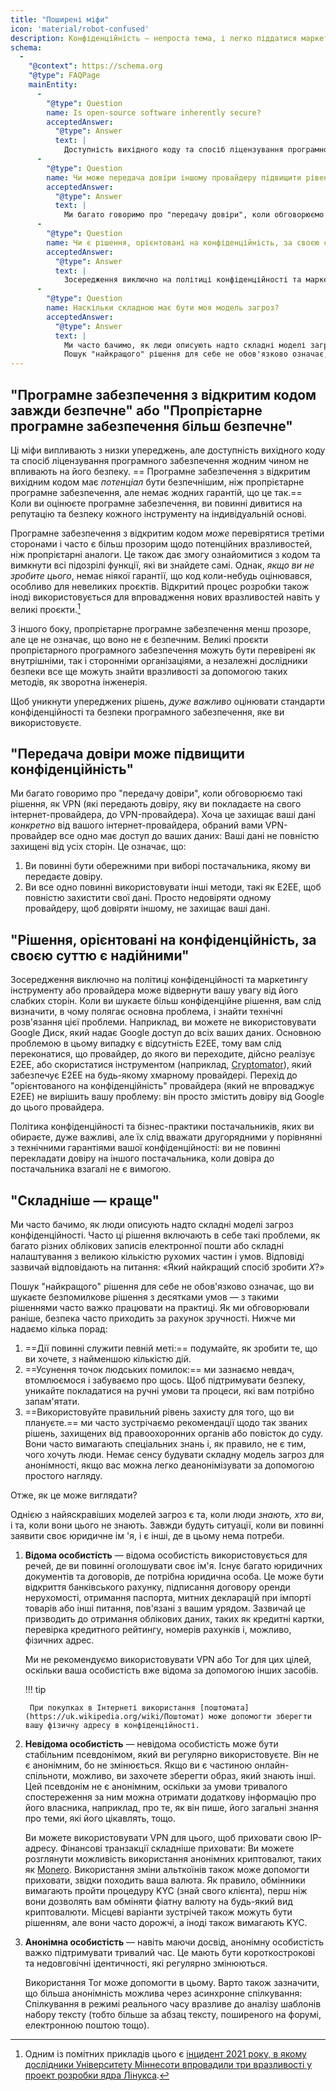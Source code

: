 ```yaml
---
title: "Поширені міфи"
icon: 'material/robot-confused'
description: Конфіденційність — непроста тема, і легко піддатися маркетинговим заявам та іншій дезінформації.
schema:
  - 
    "@context": https://schema.org
    "@type": FAQPage
    mainEntity:
      - 
        "@type": Question
        name: Is open-source software inherently secure?
        acceptedAnswer:
          "@type": Answer
          text: |
            Доступність вихідного коду та спосіб ліцензування програмного забезпечення жодним чином не впливають на його безпеку. Програмне забезпечення з відкритим вихідним кодом може бути більш безпечним, ніж пропрієтарне програмне забезпечення, але немає жодних гарантій, що це так. Оцінюючи програмне забезпечення, ви повинні звертати увагу на репутацію та безпеку кожного інструменту на індивідуальній основі.
      - 
        "@type": Question
        name: Чи може передача довіри іншому провайдеру підвищити рівень конфіденційності?
        acceptedAnswer:
          "@type": Answer
          text: |
            Ми багато говоримо про "передачу довіри", коли обговорюємо такі рішення, як VPN (які передають довіру, яку ви покладаєте на свого інтернет-провайдера, до VPN-провайдера). Хоча це захищає ваші дані від вашого інтернет-провайдера, обраний вами VPN-провайдер все одно має доступ до ваших даних: ваші дані не повністю захищені від усіх сторін.
      - 
        "@type": Question
        name: Чи є рішення, орієнтовані на конфіденційність, за своєю суттю надійними?
        acceptedAnswer:
          "@type": Answer
          text: |
            Зосередження виключно на політиці конфіденційності та маркетингу інструменту або провайдера може відвернути вашу увагу від його слабких сторін. Коли ви шукаєте більш конфіденційне рішення, вам слід визначити, в чому полягає основна проблема, і знайти технічні розв'язання цієї проблеми. Наприклад, ви можете не використовувати Google Диск, який надає Google доступ до всіх ваших даних. Основною проблемою в цьому випадку є відсутність E2EE, тому вам слід переконатися, що провайдер, до якого ви переходите, дійсно реалізує E2EE, або скористатися інструментом (наприклад, Cryptomator), який забезпечує E2EE на будь-якому хмарному провайдері. Перехід до "орієнтованого на конфіденційність" провайдера (який не впроваджує E2EE) не вирішить вашу проблему: він просто змістить довіру від Google до цього провайдера.
      - 
        "@type": Question
        name: Наскільки складною має бути моя модель загроз?
        acceptedAnswer:
          "@type": Answer
          text: |
            Ми часто бачимо, як люди описують надто складні моделі загроз конфіденційності. Часто ці рішення включають в себе такі проблеми, як багато різних облікових записів електронної пошти або складні налаштування з великою кількістю рухомих частин і умов. Відповіді зазвичай відповідають на питання: «Який найкращий спосіб зробити X?»
            Пошук "найкращого" рішення для себе не обов'язково означає, що ви шукаєте безпомилкове рішення з десятками умов — з такими рішеннями часто важко працювати на практиці. Як ми обговорювали раніше, безпека часто приходить за рахунок зручності.
---
```


## "Програмне забезпечення з відкритим кодом завжди безпечне" або "Пропрієтарне програмне забезпечення більш безпечне"

Ці міфи випливають з низки упереджень, але доступність вихідного коду та спосіб ліцензування програмного забезпечення жодним чином не впливають на його безпеку. == Програмне забезпечення з відкритим вихідним кодом має *потенціал* бути безпечнішим, ніж пропрієтарне програмне забезпечення, але немає жодних гарантій, що це так.== Коли ви оцінюєте програмне забезпечення, ви повинні дивитися на репутацію та безпеку кожного інструменту на індивідуальній основі.

Програмне забезпечення з відкритим кодом *може* перевірятися третіми сторонами і часто є більш прозорим щодо потенційних вразливостей, ніж пропрієтарні аналоги. Це також дає змогу ознайомитися з кодом та вимкнути всі підозрілі функції, які ви знайдете самі. Однак, *якщо ви не зробите цього*, немає ніякої гарантії, що код коли-небудь оцінювався, особливо для невеликих проєктів. Відкритий процес розробки також іноді використовується для впровадження нових вразливостей навіть у великі проєкти.[^1]

З іншого боку, пропрієтарне програмне забезпечення менш прозоре, але це не означає, що воно не є безпечним. Великі проєкти пропрієтарного програмного забезпечення можуть бути перевірені як внутрішніми, так і сторонніми організаціями, а незалежні дослідники безпеки все ще можуть знайти вразливості за допомогою таких методів, як зворотна інженерія.

Щоб уникнути упереджених рішень, *дуже важливо* оцінювати стандарти конфіденційності та безпеки програмного забезпечення, яке ви використовуєте.

## "Передача довіри може підвищити конфіденційність"

Ми багато говоримо про "передачу довіри", коли обговорюємо такі рішення, як VPN (які передають довіру, яку ви покладаєте на свого інтернет-провайдера, до VPN-провайдера). Хоча це захищає ваші дані *конкретно* від вашого інтернет-провайдера, обраний вами VPN-провайдер все одно має доступ до ваших даних: Ваші дані не повністю захищені від усіх сторін. Це означає, що:

1. Ви повинні бути обережними при виборі постачальника, якому ви передаєте довіру.
2. Ви все одно повинні використовувати інші методи, такі як E2EE, щоб повністю захистити свої дані. Просто недовіряти одному провайдеру, щоб довіряти іншому, не захищає ваші дані.

## "Рішення, орієнтовані на конфіденційність, за своєю суттю є надійними"

Зосередження виключно на політиці конфіденційності та маркетингу інструменту або провайдера може відвернути вашу увагу від його слабких сторін. Коли ви шукаєте більш конфіденційне рішення, вам слід визначити, в чому полягає основна проблема, і знайти технічні розв'язання цієї проблеми. Наприклад, ви можете не використовувати Google Диск, який надає Google доступ до всіх ваших даних. Основною проблемою в цьому випадку є відсутність E2EE, тому вам слід переконатися, що провайдер, до якого ви переходите, дійсно реалізує E2EE, або скористатися інструментом (наприклад, [Cryptomator](../encryption.md#cryptomator-cloud)), який забезпечує E2EE на будь-якому хмарному провайдері. Перехід до "орієнтованого на конфіденційність" провайдера (який не впроваджує E2EE) не вирішить вашу проблему: він просто змістить довіру від Google до цього провайдера.

Політика конфіденційності та бізнес-практики постачальників, яких ви обираєте, дуже важливі, але їх слід вважати другорядними у порівнянні з технічними гарантіями вашої конфіденційності: ви не повинні перекладати довіру на іншого постачальника, коли довіра до постачальника взагалі не є вимогою.

## "Складніше — краще"

Ми часто бачимо, як люди описують надто складні моделі загроз конфіденційності. Часто ці рішення включають в себе такі проблеми, як багато різних облікових записів електронної пошти або складні налаштування з великою кількістю рухомих частин і умов. Відповіді зазвичай відповідають на питання: «Який найкращий спосіб зробити *X*?»

Пошук "найкращого" рішення для себе не обов'язково означає, що ви шукаєте безпомилкове рішення з десятками умов — з такими рішеннями часто важко працювати на практиці. Як ми обговорювали раніше, безпека часто приходить за рахунок зручності. Нижче ми надаємо кілька порад:

1. ==Дії повинні служити певній меті:== подумайте, як зробити те, що ви хочете, з найменшою кількістю дій.
2. ==Усунення точок людських помилок:== ми зазнаємо невдач, втомлюємося і забуваємо про щось. Щоб підтримувати безпеку, уникайте покладатися на ручні умови та процеси, які вам потрібно запам'ятати.
3. ==Використовуйте правильний рівень захисту для того, що ви плануєте.== ми часто зустрічаємо рекомендації щодо так званих рішень, захищених від правоохоронних органів або повісток до суду. Вони часто вимагають спеціальних знань і, як правило, не є тим, чого хочуть люди. Немає сенсу будувати складну модель загроз для анонімності, якщо вас можна легко деанонімізувати за допомогою простого нагляду.

Отже, як це може виглядати?

Однією з найяскравіших моделей загроз є та, коли люди *знають, хто ви*, і та, коли вони цього не знають. Завжди будуть ситуації, коли ви повинні заявити своє юридичне ім 'я, і є інші, де в цьому нема потреби.

1. **Відома особистість** — відома особистість використовується для речей, де ви повинні оголошувати своє ім'я. Існує багато юридичних документів та договорів, де потрібна юридична особа. Це може бути відкриття банківського рахунку, підписання договору оренди нерухомості, отримання паспорта, митних декларацій при імпорті товарів або інші питання, пов'язані з вашим урядом. Зазвичай це призводить до отримання облікових даних, таких як кредитні картки, перевірка кредитного рейтингу, номерів рахунків і, можливо, фізичних адрес.

    Ми не рекомендуємо використовувати VPN або Tor для цих цілей, оскільки ваша особистість вже відома за допомогою інших засобів.

    !!! tip
   
        При покупках в Інтернеті використання [поштомата] (https://uk.wikipedia.org/wiki/Поштомат) може допомогти зберегти вашу фізичну адресу в конфіденційності.

2. **Невідома особистість** — невідома особистість може бути стабільним псевдонімом, який ви регулярно використовуєте. Він не є анонімним, бо не змінюється. Якщо ви є частиною онлайн-спільноти, можливо, ви захочете зберегти образ, який знають інші. Цей псевдонім не є анонімним, оскільки за умови тривалого спостереження за ним можна отримати додаткову інформацію про його власника, наприклад, про те, як він пише, його загальні знання про теми, які його цікавлять, тощо.

    Ви можете використовувати VPN для цього, щоб приховати свою IP-адресу. Фінансові транзакції складніше приховати: Ви можете розглянути можливість використання анонімних криптовалют, таких як [Monero](https://www.getmonero.org/). Використання зміни альткоїнів також може допомогти приховати, звідки походить ваша валюта. Як правило, обмінники вимагають пройти процедуру KYC (знай свого клієнта), перш ніж вони дозволять вам обміняти фіатну валюту на будь-який вид криптовалюти. Місцеві варіанти зустрічей також можуть бути рішенням, але вони часто дорожчі, а іноді також вимагають KYC.

3. **Анонімна особистість** — навіть маючи досвід, анонімну особистість важко підтримувати тривалий час. Це мають бути короткострокові та недовговічні ідентичності, які регулярно змінюються.

    Використання Tor може допомогти в цьому. Варто також зазначити, що більша анонімність можлива через асинхронне спілкування: Спілкування в режимі реального часу вразливе до аналізу шаблонів набору тексту (тобто більше за абзац тексту, поширеного на форумі, електронною поштою тощо).

[^1]: Одним із помітних прикладів цього є [інцидент 2021 року, в якому дослідники Університету Міннесоти впровадили три вразливості у проект розробки ядра Лінукса](https://cse.umn.edu/cs/linux-incident).
